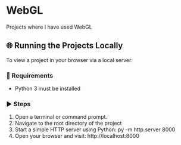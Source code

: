 # WebGL
Projects where I have used WebGL

## 🌐 Running the Projects Locally

To view a project in your browser via a local server:

### 🔧 Requirements
- Python 3 must be installed

### ▶️ Steps

1. Open a terminal or command prompt.
2. Navigate to the root directory of the project
3. Start a simple HTTP server using Python:
    py -m http.server 8000
4. Open your browser and visit:
    http://localhost:8000

